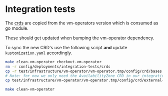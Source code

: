 # Integration tests

The [crds](./crds/) are copied from the vm-operators version which is consumed as go module.

These should get updated when bumping the vm-operator dependency.

To sync the new CRD's use the following script **and** update `kustomization.yaml` accordingly.

```sh
make clean-vm-operator checkout-vm-operator
rm -r config/deployments/integration-tests/crds
cp -r test/infrastructure/vm-operator/vm-operator.tmp/config/crd/bases config/deployments/integration-tests/crds
# Note: for now we only need the AvailabilityZone CRD in our integration tests
cp test/infrastructure/vm-operator/vm-operator.tmp/config/crd/external-crds/topology.tanzu.vmware.com_availabilityzones.yaml config/deployments/integration-tests/crds

make clean-vm-operator
```
